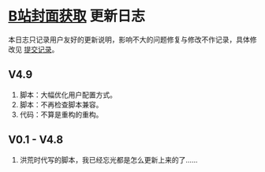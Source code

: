 # [B站封面获取](https://greasyfork.org/zh-CN/scripts/395575) 更新日志

本日志只记录用户友好的更新说明，影响不大的问题修复与修改不作记录，具体修改见 [提交记录](https://gitee.com/liangjiancang/userscript/commits/master/script/BilibiliCover/BilibiliCover.js)。

## V4.9

1. 脚本：大幅优化用户配置方式。
2. 脚本：不再检查脚本兼容。
3. 代码：不算是重构的重构。

## V0.1 - V4.8

1. 洪荒时代写的脚本，我已经忘光都是怎么更新上来的了……
